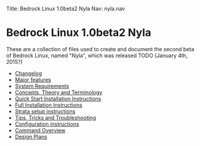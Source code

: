 Title: Bedrock Linux 1.0beta2 Nyla
Nav: nyla.nav

Bedrock Linux 1.0beta2 Nyla
===========================

These are a collection of files used to create and document the second beta of
Bedrock Linux, named "Nyla", which was released TODO (January 4th, 2015?)

- [Changelog](changelog.html)
- [Major features](features.html)
- [System Requirements](systemrequirements.html)
- [Concepts, Theory and Terminology](concepts.html)
- [Quick Start Installation Instructions](quickstart.html)
- [Full Installation Instructions](install.html)
- [Strata setup instructions](strata.html)
- [Tips, Tricks and Troubleshooting](troubleshooting.html)
- [Configuration instructions](configure.html)
- [Command Overview](commands.html)
- [Design Plans](plans.html)
